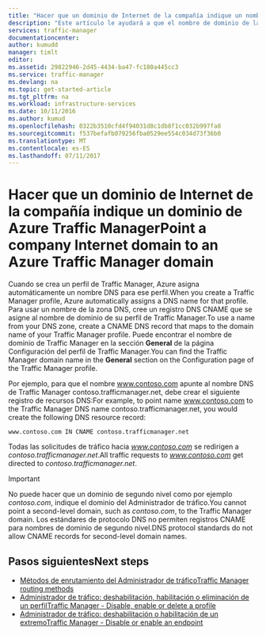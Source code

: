 ```yaml
---
title: "Hacer que un dominio de Internet de la compañía indique un nombre de dominio de Traffic Manager | Microsoft Docs"
description: "Este artículo le ayudará a que el nombre de dominio de la empresa indique un nombre de dominio del Administrador de tráfico."
services: traffic-manager
documentationcenter: 
author: kumudd
manager: timlt
editor: 
ms.assetid: 29822946-2d45-4434-ba47-fc180a445cc3
ms.service: traffic-manager
ms.devlang: na
ms.topic: get-started-article
ms.tgt_pltfrm: na
ms.workload: infrastructure-services
ms.date: 10/11/2016
ms.author: kumud
ms.openlocfilehash: 0322b3510cfd4f94031d8c1db8f1cc032b997fa8
ms.sourcegitcommit: f537befafb079256fba0529ee554c034d73f36b0
ms.translationtype: MT
ms.contentlocale: es-ES
ms.lasthandoff: 07/11/2017
---
```

# <a name="point-a-company-internet-domain-to-an-azure-traffic-manager-domain"></a><span data-ttu-id="2a30c-103">Hacer que un dominio de Internet de la compañía indique un dominio de Azure Traffic Manager</span><span class="sxs-lookup"><span data-stu-id="2a30c-103">Point a company Internet domain to an Azure Traffic Manager domain</span></span>

<span data-ttu-id="2a30c-104">Cuando se crea un perfil de Traffic Manager, Azure asigna automáticamente un nombre DNS para ese perfil.</span><span class="sxs-lookup"><span data-stu-id="2a30c-104">When you create a Traffic Manager profile, Azure automatically assigns a DNS name for that profile.</span></span> <span data-ttu-id="2a30c-105">Para usar un nombre de la zona DNS, cree un registro DNS CNAME que se asigne al nombre de dominio de su perfil de Traffic Manager.</span><span class="sxs-lookup"><span data-stu-id="2a30c-105">To use a name from your DNS zone, create a CNAME DNS record that maps to the domain name of your Traffic Manager profile.</span></span> <span data-ttu-id="2a30c-106">Puede encontrar el nombre de dominio de Traffic Manager en la sección **General** de la página Configuración del perfil de Traffic Manager.</span><span class="sxs-lookup"><span data-stu-id="2a30c-106">You can find the Traffic Manager domain name in the **General** section on the Configuration page of the Traffic Manager profile.</span></span>

<span data-ttu-id="2a30c-107">Por ejemplo, para que el nombre www.contoso.com apunte al nombre DNS de Traffic Manager contoso.trafficmanager.net, debe crear el siguiente registro de recursos DNS:</span><span class="sxs-lookup"><span data-stu-id="2a30c-107">For example, to point name www.contoso.com to the Traffic Manager DNS name contoso.trafficmanager.net, you would create the following DNS resource record:</span></span>

    www.contoso.com IN CNAME contoso.trafficmanager.net

<span data-ttu-id="2a30c-108">Todas las solicitudes de tráfico hacia *www.contoso.com* se redirigen a *contoso.trafficmanager.net*.</span><span class="sxs-lookup"><span data-stu-id="2a30c-108">All traffic requests to *www.contoso.com* get directed to *contoso.trafficmanager.net*.</span></span>

> [!IMPORTANT]
> <span data-ttu-id="2a30c-109">No puede hacer que un dominio de segundo nivel como por ejemplo *contoso.com*, indique el dominio del Administrador de tráfico.</span><span class="sxs-lookup"><span data-stu-id="2a30c-109">You cannot point a second-level domain, such as *contoso.com*, to the Traffic Manager domain.</span></span> <span data-ttu-id="2a30c-110">Los estándares de protocolo DNS no permiten registros CNAME para nombres de dominio de segundo nivel.</span><span class="sxs-lookup"><span data-stu-id="2a30c-110">DNS protocol standards do not allow CNAME records for second-level domain names.</span></span>

## <a name="next-steps"></a><span data-ttu-id="2a30c-111">Pasos siguientes</span><span class="sxs-lookup"><span data-stu-id="2a30c-111">Next steps</span></span>

* [<span data-ttu-id="2a30c-112">Métodos de enrutamiento del Administrador de tráfico</span><span class="sxs-lookup"><span data-stu-id="2a30c-112">Traffic Manager routing methods</span></span>](traffic-manager-routing-methods.md)
* [<span data-ttu-id="2a30c-113">Administrador de tráfico: deshabilitación, habilitación o eliminación de un perfil</span><span class="sxs-lookup"><span data-stu-id="2a30c-113">Traffic Manager - Disable, enable or delete a profile</span></span>](disable-enable-or-delete-a-profile.md)
* [<span data-ttu-id="2a30c-114">Administrador de tráfico: deshabilitación o habilitación de un extremo</span><span class="sxs-lookup"><span data-stu-id="2a30c-114">Traffic Manager - Disable or enable an endpoint</span></span>](disable-or-enable-an-endpoint.md)
